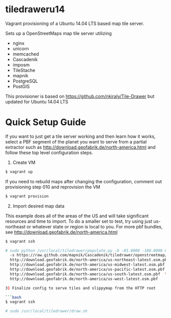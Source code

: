 # tiledraweru14

Vagrant provisioning of a Ubuntu 14.04 LTS based map tile server.

Sets up a OpenStreetMaps map tile server utilizing
- nginx
- unicorn
- memcached 
- Cascadenik
- imposm
- TileStache
- mapnik
- PostgreSQL
- PostGIS

This provisioner is based on https://github.com/nkiraly/Tile-Drawer but updated for Ubuntu 14.04 LTS

# Quick Setup Guide

If you want to just get a tile server working and then learn how it works, select a PBF segment of the planet you want to serve from a partial extractor such as http://download.geofabrik.de/north-america.html and follow these top level configuration steps.

1) Create VM

```bash
$ vagrant up
```

If you need to rebuild maps after changing the configuration, comment out provisioning step 010 and reprovision the VM

```bash
$ vagrant provision
```

2) Import desired map data

This example does all of the areas of the US and will take significant resources and time to import. To do a smaller set to test, try using just us-northeast or whatever state or region is local to you. For more pbf bundles, see http://download.geofabrik.de/north-america.html

```bash
$ vagrant ssh

# sudo python /usr/local/tiledrawer/populate.py -b -85.0000 -180.0000 85.0000 180.0000  \
  -s https://raw.github.com/mapnik/Cascadenik/tiledrawer/openstreetmap/style.mml  \
  http://download.geofabrik.de/north-america/us-northeast-latest.osm.pbf  \
  http://download.geofabrik.de/north-america/us-midwest-latest.osm.pbf  \
  http://download.geofabrik.de/north-america/us-pacific-latest.osm.pbf  \
  http://download.geofabrik.de/north-america/us-south-latest.osm.pbf  \
  http://download.geofabrik.de/north-america/us-west-latest.osm.pbf

3) Finalize config to serve tiles and slippymap from the HTTP root

```bash
$ vagrant ssh

# sudo /usr/local/tiledrawer/draw.sh

```

